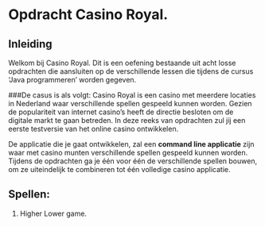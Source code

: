 # Opdracht Casino Royal.

## Inleiding

Welkom bij Casino Royal. Dit is een oefening bestaande uit acht losse opdrachten die aansluiten op de verschillende lessen die tijdens de cursus ‘Java programmeren’ worden gegeven.

###De casus is als volgt:
Casino Royal is een casino met meerdere locaties in Nederland waar verschillende spellen gespeeld kunnen worden. Gezien de populariteit van internet casino’s heeft de directie besloten om de digitale markt te gaan betreden. In deze reeks van opdrachten zul jij een eerste testversie van het online casino ontwikkelen.

De applicatie die je gaat ontwikkelen, zal een **command line applicatie** zijn waar met casino munten verschillende spellen gespeeld kunnen worden. Tijdens de opdrachten ga je één voor één de verschillende spellen bouwen, om ze uiteindelijk te combineren tot één volledige casino applicatie.

## Spellen:
1. Higher Lower game.